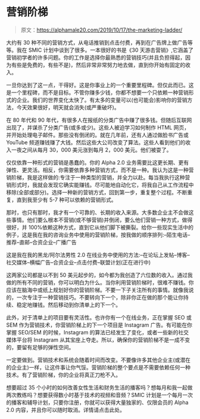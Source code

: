 # 营销阶梯

> 原文：<https://alphamale20.com/2019/10/17/the-marketing-ladder/>

大约有 30 种不同的营销方式，从电话推销到点击付费，再到在广告牌上做广告等等。我在 SMIC 计划中谈到了很多。一本很好的书是《30 天游击营销》,它涵盖了营销初学者的许多问题。你的工作是选择你最熟悉的营销技巧(并且负担得起，因为有些是免费的，有些不是)，然后非常非常努力地去做，直到你开始有固定的收入。

一旦你达到了这一点，干得好。这是你事业上的一个重要里程碑。但仅此而已。这是一个里程碑，而不是目标。不管你赚多少钱，你都不想要一个只依赖一种营销形式的企业。我们的世界变化太快了。有太多的变量可以(也可能会)影响你的营销方法，今天效果很好，明天就会消失(或严重破坏)。

在 80 年代和 90 年代，有很多人在报纸的分类广告中赚了很多钱。但随后互联网出现了，并谋杀了分类广告(或多或少)。这些人被迫学习如何制作 HTML 网页，并开始处理电子邮件。那些没有倒闭的。就在几年前，还有人通过做脸书广告或 YouTube 频道赚钱赚了大钱。然后这些大公司改变了算法。这些人看到他们的收入一夜之间从每月 30，000 美元涨到每月 2，000 美元。他们被耍了。

仅仅依靠一种形式的营销是愚蠢的。你的 Alpha 2.0 业务需要比这更长期、更有弹性、更灵活。相反，你需要依靠多种营销方式，而不是一种。我认为这是一种营销阶梯，我是这样做的:专注于一种类型的营销，并全力以赴。每当我执行这种营销形式时，我就会发现它确实能赚钱。尽可能地自动化它，将我自己从工作流程中移除(全部或部分)。选择一种新的营销方式，回到第一步，重复整个过程。不断重复，直到我至少有 5-7 种可以依赖的营销形式。

那时，也只有那时，我才有一个可靠的、长期的收入来源。大多数企业主不会做这些事情。他们要么根本不营销(或不够营销)并倒闭，要么他们营销一种方式，做得很好，并 100%依赖这种方式，直到它从他们脚下被撕裂。给你一些现实生活中的例子，这是我在我的咨询业务中使用的营销阶梯，按我做的顺序排列:–陌生电话–推荐–直邮–合资企业–广播广告

这是我在我的黑龙/阿尔法男性 2.0 在线业务中使用的方法:–在论坛上发帖–博客–社交媒体–横幅广告–合资企业–点击付费–联盟计划(正在进行中)

这两家公司都是以不到 50 美元起步的，如今都为我创造了六位数的收入。通过我做的所有不同的营销，你可以明白为什么。当你利用营销阶梯时，很难不赚钱。你应该在脑海中或纸上规划好你的营销阶梯。不要一下子关注所有的事情。就像我说的，一次专注于一种营销技巧。不要转向下一个，除非你正在做的那个能让你持续、稳定地赚钱。然后移动到你清单上的下一个。

此外，对于清单上的项目要有灵活性。也许你有一个在线业务，正在掌握 SEO 或 SEM 作为营销技术，你营销阶梯上的下一个项目是 Instagram 广告。有可能在你掌握 SEO/SEM 的时候，Instagram 的算法已经发生了变化，或者一些新的社交媒体平台将 Instagram 从其宝座上夺走。所以，确保你的营销阶梯不是一成不变的，要留有足够的弹性空间。

一定要做到。营销技术和系统会随着时间而改变。不要像许多其他企业主(或潜在的企业主)一样，让这件事让你气馁。营销阶梯的整个要点是不需要依赖任何一种技术。有了营销阶梯，你的企业将真正刀枪不入。

想要超过 35 个小时的如何改善女性生活和财务生活的播客吗？想每月和我一起做两次教练吗？想要获得数小时基于技术的视频和音频？SMIC 计划是一个每月一次的播客和辅导计划，只要你注册，你就可以获得大量独家的、仅限会员的 Alpha 2.0 内容，并且你可以随时取消。详情请点击此处。